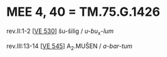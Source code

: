 # MEE 4, 40 = TM.75.G.1426

rev.II:1-2  [[VE 530]]  šu-šilig / *u-bu*<sub>x</sub>-*lum* 

rev.III:13-14   [[VE 545]]  A<sub>2</sub>.MUŠEN / *a-bar-tum*

[//begin]: # "Autogenerated link references for markdown compatibility"
[VE 530]: <VE 530> "VE 530"
[VE 545]: <VE 545> "VE 545"
[//end]: # "Autogenerated link references"